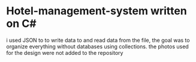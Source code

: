 # Hotel-management-system written on C#
i used JSON to to write data to and read data from the file, the goal was to organize everything without databases using collections. 
the photos used for the design were not added to the repository
